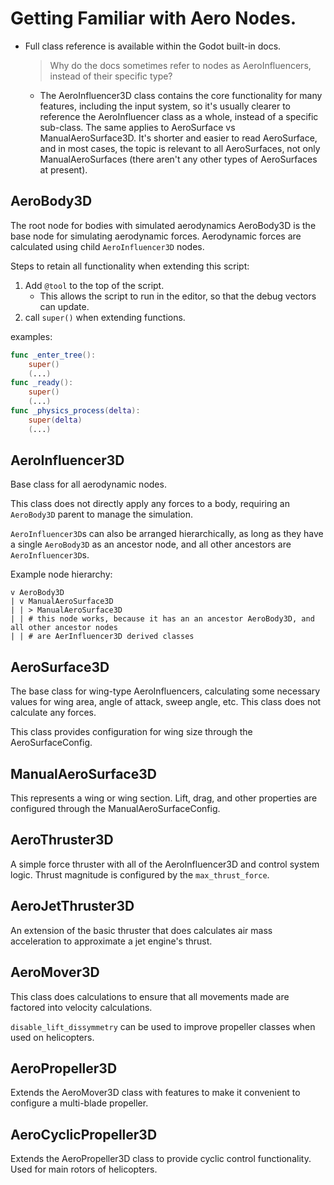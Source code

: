 # Getting Familiar with Aero Nodes.

- Full class reference is available within the Godot built-in docs.

    > Why do the docs sometimes refer to nodes as AeroInfluencers, instead of their specific type?
    - The AeroInfluencer3D class contains the core functionality for many features, including the input system, so it's usually clearer to reference the AeroInfluencer class as a whole, instead of a specific sub-class. The same applies to AeroSurface vs ManualAeroSurface3D. It's shorter and easier to read AeroSurface, and in most cases, the topic is relevant to all AeroSurfaces, not only ManualAeroSurfaces (there aren't any other types of AeroSurfaces at present).

## AeroBody3D

The root node for bodies with simulated aerodynamics
AeroBody3D is the base node for simulating aerodynamic forces.
Aerodynamic forces are calculated using child `AeroInfluencer3D` nodes.

Steps to retain all functionality when extending this script:
1. Add `@tool` to the top of the script.
    - This allows the script to run in the editor, so that the debug vectors can update.
2. call `super()` when extending functions.

examples:
```swift
func _enter_tree():
    super()
    (...)
func _ready():
    super()
    (...)
func _physics_process(delta):
    super(delta)
    (...)
```

## AeroInfluencer3D

Base class for all aerodynamic nodes.

This class does not directly apply any forces to a body, requiring an `AeroBody3D` parent to 
manage the simulation.

`AeroInfluencer3D`s can also be arranged hierarchically, as long as they have a single 
`AeroBody3D` as an ancestor node, and all other ancestors are `AeroInfluencer3D`s.

Example node hierarchy:
```
v AeroBody3D
| v ManualAeroSurface3D
| | > ManualAeroSurface3D
| | # this node works, because it has an an ancestor AeroBody3D, and all other ancestor nodes
| | # are AerInfluencer3D derived classes
```

## AeroSurface3D

The base class for wing-type AeroInfluencers, calculating some necessary values for wing area, angle of attack, sweep angle, etc. This class does not calculate any forces.

This class provides configuration for wing size through the AeroSurfaceConfig.

## ManualAeroSurface3D

This represents a wing or wing section. Lift, drag, and other properties are configured through the ManualAeroSurfaceConfig.

## AeroThruster3D

A simple force thruster with all of the AeroInfluencer3D and control system logic. Thrust magnitude is configured by the `max_thrust_force`.

## AeroJetThruster3D

An extension of the basic thruster that does calculates air mass acceleration to approximate a jet engine's thrust.

## AeroMover3D

This class does calculations to ensure that all movements made are factored into velocity calculations. 

`disable_lift_dissymmetry` can be used to improve propeller classes when used on helicopters.

## AeroPropeller3D

Extends the AeroMover3D class with features to make it convenient to configure a multi-blade propeller.

## AeroCyclicPropeller3D

Extends the AeroPropeller3D class to provide cyclic control functionality. Used for main rotors of helicopters.